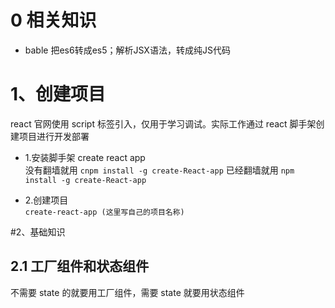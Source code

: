 # 0 相关知识

- bable 把es6转成es5；解析JSX语法，转成纯JS代码

# 1、创建项目    

react 官网使用 script 标签引入，仅用于学习调试。实际工作通过 react 脚手架创建项目进行开发部署    

- 1.安装脚手架 create react app     
  没有翻墙就用 `cnpm install -g create-React-app`
  已经翻墙就用 `npm install -g create-React-app`   
  
- 2.创建项目     
  `create-react-app (这里写自己的项目名称)`    
  
#2、基础知识    

## 2.1 工厂组件和状态组件     

不需要 state 的就要用工厂组件，需要 state 就要用状态组件
     
